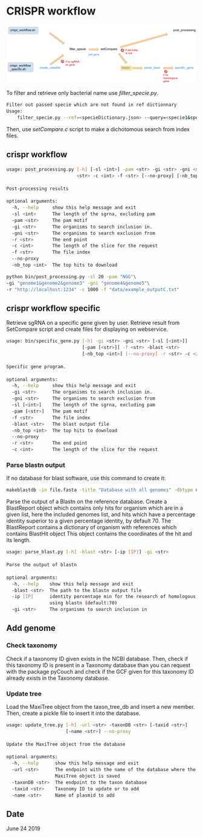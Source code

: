 # CRISPR workflow
![Worklofw script](https://github.com/sophielem/crispr/blob/dev_add_genome/doc/workflow_script.png)

To filter and retrieve only bacterial name use *filter_specie.py*.
```sh
Filter out passed specie which are not found in ref dictionnary
Usage:
    filter_specie.py --ref=<specieDictionary.json> --query=<specie1&specie2>
```

Then, use *setCompare.c* script to make a dichotomous search from index files.

## crispr workflow

```sh
usage: post_processing.py [-h] [-sl <int>] -pam <str> -gi <str> -gni <str> -r
                          <str> -c <int> -f <str> [--no-proxy] [-nb_top <int>]

Post-processing results

optional arguments:
  -h, --help     show this help message and exit
  -sl <int>      The length of the sgrna, excluding pam
  -pam <str>     The pam motif
  -gi <str>      The organisms to search inclusion in.
  -gni <str>     The organisms to search exclusion from
  -r <str>       The end point
  -c <int>       The length of the slice for the request
  -f <str>       The file index
  --no-proxy
  -nb_top <int>  The top hits to download
```

```sh
python bin/post_processing.py -sl 20 -pam "NGG"\
-gi "genome1&genome2&genome3" -gni "genome4&genome5"\
-r "http://localhost:1234" -c 1000 -f "data/example_outputC.txt"
```

## crispr workflow specific
Retrieve sgRNA on a specific gene given by user. Retrieve result from SetCompare script and
create files for displaying on webservice.

```sh
usage: bin/specific_gene.py [-h] -gi <str> -gni <str> [-sl [<int>]]
                            [-pam [<str>]] -f <str> -blast <str>
                            [-nb_top <int>] [--no-proxy] -r <str> -c <int>

Specific gene program.

optional arguments:
  -h, --help     show this help message and exit
  -gi <str>      The organisms to search inclusion in.
  -gni <str>     The organisms to search exclusion from
  -sl [<int>]    The length of the sgrna, excluding pam
  -pam [<str>]   The pam motif
  -f <str>       The file index
  -blast <str>   The blast output file
  -nb_top <int>  The top hits to download
  --no-proxy
  -r <str>       The end point
  -c <int>       The length of the slice for the request
```

### Parse blastn output
If no database for blast software, use this command to create it:
```sh
makeblastdb -in file.fasta -title "Database with all genomes" -dbtype nucl
```

Parse the output of a Blastn on the reference database. Create a BlastReport object which
contains only hits for organism which are in a given list, here the included genomes list, and
hits which have a percentage identity superior to a given percentage identity, by default 70.
The BlastReport contains a dictionary of organism with references which contains BlastHit object
This object contains the coordinates of the hit and its length.
```sh
usage: parse_blast.py [-h] -blast <str> [-ip [IP]] -gi <str>

Parse the output of blastn

optional arguments:
  -h, --help    show this help message and exit
  -blast <str>  The path to the blastn output file
  -ip [IP]      identity percentage min for the research of homologous genes
                using blastn (default:70)
  -gi <str>     The organisms to search inclusion in
 ```

## Add genome
### Check taxonomy
Check if a taxonomy ID given exists in the NCBI database. Then, check if this taxonomy ID is
present in a Taxonomy database than you can request with the package pyCouch and check
if the GCF given for this taxonomy ID already exists in the Taxonomy database.


### Update tree
Load the MaxiTree object from the taxon_tree_db and insert a new member.
Then, create a pickle file to insert it into the database.

```sh
usage: update_tree.py [-h] -url <str> -taxonDB <str> [-taxid <str>]
                      [-name <str>] --no-proxy

Update the MaxiTree object from the database

optional arguments:
  -h, --help      show this help message and exit
  -url <str>      The endpoint with the name of the database where the
                  MaxiTree object is saved
  -taxonDB <str>  The endpoint to the taxon database
  -taxid <str>    Taxonomy ID to update or to add
  -name <str>     Name of plasmid to add
```

## Date
June 24 2019
